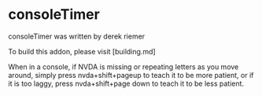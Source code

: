 # consoleTimer #

consoleTimer was written by derek riemer

To build this addon, please visit [building.md]

When in a console, if NVDA is missing or repeating letters as you move around, simply press nvda+shift+pageup to teach it to be more patient, or if it is too laggy, press nvda+shift+page down to teach it to be less patient.